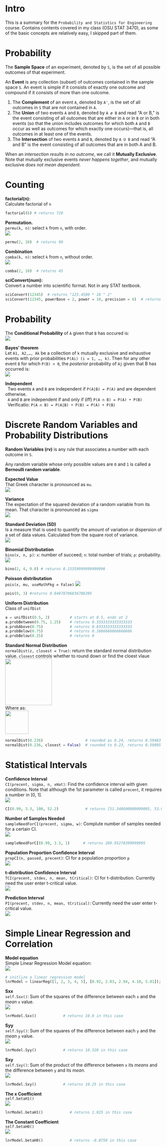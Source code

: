 # Intro #
This is a summary for the `Probability and Statistics for Engineering` course. Contains contents covered in my class (OSU STAT 3470), as some of the basic concepts are relatively easy, I skipped part of them. 

# Probability #

The **Sample Space** of an experiment, denoted by `S`, 
is the set of all possible outcomes of that experiment.  

An **Event** is any collection (subset) of outcomes contained in the sample space `S`. 
An event is simple if it consists of exactly one outcome and compound if it consists of more than one outcome.

1. The **Complement** of an event `A`, denoted by `A'`, is the set of all outcomes in `S` that are not contained in `A`.
2. The **Union** of two events `A` and `B`, denoted by `A ø B` and read “A or B,” is the event consisting of all outcomes that are either in `A` or in `B` or in both events (so that the union includes outcomes for which both `A` and `B` occur as well as outcomes for which exactly one occurs)—that is, all outcomes in at least one of the events.
3. The **Intersection** of two events `A` and `B`, denoted by `A U B` and read “A and B” is the event consisting of all outcomes that are in both A and B. 

When an _intersection results in no outcome_, we call it **Mutually Exclusive**. Note that mutually exclusive events _never happens together_, and mutually exclusive _does not mean dependent_. 

# Counting #

**factorial(n):**  
Calculate factorial of `n`  
```python  
factorial(6) # returns 720
```

**Permutation.**  
`permu(k, n)`: select `k` from `n`, with order.    
<img src="https://github.com/Amarthgul/studentCalculator/blob/master/Resources/2_pm.gif">  
```python
permu(2, 10)  # returns 90
```

**Combination**  
`comba(k, n)`: select `k` from `n`, without order.    
<img src="https://github.com/Amarthgul/studentCalculator/blob/master/Resources/2_cb.gif">  
```python
comba(2, 10)  # returns 45
```

**sciConvert(num):**  
Convert a number into scientific format. Not in any STAT textbook.  
```python
sciConvert(12345)  # returns "123.4500 * 10 ^ 2"
sciConvert(12345, powerBase = 2, power = 10, precision = 6)  # returns "12.055664 * 2 ^ 10"
```

# Probability #

The **Conditional Probability** of `A` given that `B` has occured is:   
<img src="https://github.com/Amarthgul/studentCalculator/blob/master/Resources/2_cp.gif">   

**Bayes’ theorem**   
Let `A1, A2,…, Ak` be a collection of `k` mutually exclusive and exhaustive events 
with prior probabilities `P(Ai) (i = 1, …, k)`. Then for any other event `B` for
which `P(B) > 0`, the _posterior_ probability of `Aj` given that B has occurred is:  
<img src="https://github.com/Amarthgul/studentCalculator/blob/master/Resources/2_cp.gif">   

**Independent**  
&nbsp; Two events `A` and `B` are independent if `P(A|B) = P(A)` and are dependent otherwise.   
&nbsp; `A` and `B` are independent if and only if (iff) `P(A ∩ B) = P(A) • P(B)`  
&nbsp; Verificatio: `P(A ∩ B) = P(A|B) • P(B) = P(A) • P(B)`

# Discrete Random Variables and Probability Distributions #

**Random Variables (rv)** is any rule that associates a number with each outcome in `S`.

Any random variable whose only possible values are `0` and `1` is called a **Bernoulli random variable**.

**Expected Value**   
That Greek character is pronounced as `mu`.  
<img src="https://github.com/Amarthgul/studentCalculator/blob/master/Resources/3_exp.gif"> 

**Variance**   
The expectation of the squared deviation of a random variable from its mean. That character is pronounced as `sigma`   
<img src="https://github.com/Amarthgul/studentCalculator/blob/master/Resources/3_vr.gif"> 

**Standard Deviation (SD)**   
Is a measure that is used to quantify the amount of variation or dispersion of a set of data values. Calculated from the square root of variance.    
<img src="https://github.com/Amarthgul/studentCalculator/blob/master/Resources/3_stdev.gif"> 

**Binomial Distributation**   
`bino(x, n, p)`: `x`: number of succeed; `n`: total number of trials; `p`: probability.   
<img src="https://github.com/Amarthgul/studentCalculator/blob/master/Resources/binomial.gif">  
```python
bino(2, 4, 0.8) # returns 0.15359999999999996
```

**Poisson distributation**   
`pois(x, mu, useMathPkg = False)`
<img src="https://github.com/Amarthgul/studentCalculator/blob/master/Resources/possion.gif">  
```python
pois(0, 3) #returns 0.04978706836786395
```

**Uniform Distribution**   
Class of `unifDist`  
```python
a = unifDist(0.5, 2)         # starts at 0.5, ends at 2
a.probBetween(0.75, 1.25)    # returns 0.3333333333333333 
a.probAbove(0.75)            # returns 0.8333333333333333
a.probBelow(0.75)            # returns 0.1666666666666666
a.probBelow(0.25)            # returns 0
```

**Standard Normal Distribution**   
`normalDist(z, closest = True)`: return the standard normal distribution value. `closest` controls whether to round down or find the cloest vlaue  
<img src="https://github.com/Amarthgul/studentCalculator/blob/master/Resources/3_nd.gif" width="150">    
Where as:  
<img src="https://github.com/Amarthgul/studentCalculator/blob/master/Resources/3_z.gif" width="75">    
```python
normalDist(0.236)                   # rounded as 0.24, returns 0.59483
normalDist(0.236, closest = False)  # rounded to 0.23, returns 0.59095
```

# Statistical Intervals #

**Confidence Interval**   
`CI(precent, sigma, n, xHat)`: Find the confidence interval with given conditions. Note that although the 1st parameter is called `precent`, it requires a number in [0, 1].  
<img src="https://github.com/Amarthgul/studentCalculator/blob/master/Resources/CI.gif">  
```python
CI(0.99, 3.3, 100, 52.2)            # returns [51.348600000000005, 53.0514]
```

**Number of Samples Needed**  
`sampleNeedForCI(precent, sigma, w)`: Complute number of samples needed for a certain CI.  
<img src="https://github.com/Amarthgul/studentCalculator/blob/master/Resources/sampleNeeded.gif">  
```python
sampleNeedForCI(0.99, 3.3, 1)      # returns 289.95278399999995
```

**Population Proportion Confidence Interval**  
`propCI(n, passed, precent)`: CI for a population proportion `p`  
<img src="https://github.com/Amarthgul/studentCalculator/blob/master/Resources/popuPropCI.gif">

**t-distribution Confidence Interval**    
`TCI(precent, stdev, n, mean, tCritical)`: CI for t-distribution. Currently need the user enter t-critical value.  
<img src="https://github.com/Amarthgul/studentCalculator/blob/master/Resources/TCI.gif">  

**Prediction Interval**  
`PI(precent, stdev, n, mean, tCritical)`: Currently need the user enter t-critical value.      
<img src="https://github.com/Amarthgul/studentCalculator/blob/master/Resources/PI.gif">  

# Simple Linear Regression and Correlation #

**Model equation**  
Simple Linear Regression Model equation:  
<img src="https://github.com/Amarthgul/studentCalculator/blob/master/Resources/12_1_1.gif">  
```python
# initlize a linear regression model
lnrModel = linearReg([1, 2, 3, 4, 5], [0.92, 2.03, 2.94, 4.10, 5.01]);
```

**Sxx**  
`self.Sxx()`: Sum of the squares of the difference between each `x` and the _mean_ `x` value.  
<img src="https://github.com/Amarthgul/studentCalculator/blob/master/Resources/12_sxx.gif">  
```python
lnrModel.Sxx()            # returns 10.0 in this case
```

**Syy**  
`self.Syy()`: Sum of the squares of the difference between each `y` and the _mean_ `y` value.   
<img src="https://github.com/Amarthgul/studentCalculator/blob/master/Resources/12_syy.gif"> 
```python
lnrModel.Syy()            # returns 10.520 in this case
```

**Sxy**  
`self.Sxy()`: Sum of the product of the difference between `x` its _means_ and the difference between `y` and its _mean_.  
<img src="https://github.com/Amarthgul/studentCalculator/blob/master/Resources/12_sxy.gif">    
```python
lnrModel.Sxy()            # returns 10.25 in this case
```

**The x Coefficient**  
`self.betaH1()`   
<img src="https://github.com/Amarthgul/studentCalculator/blob/master/Resources/12_bh1.gif">  
```python
lnrModel.betaH1()            # returns 1.025 in this case
```

**The Constant Coefficient**   
 `self.betaH0()`   
<img src="https://github.com/Amarthgul/studentCalculator/blob/master/Resources/12_bh0.gif">    
```python
lnrModel.betaH0()            # returns -0.0750 in this case
```

